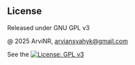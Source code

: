 ## License

Released under GNU GPL v3

@ 2025 ArviNR, arviansyahyk@gmail.com

See the [![License: GPL v3](https://img.shields.io/badge/License-GPLv3-blue.svg)](LICENSE)
